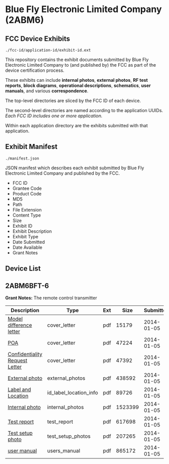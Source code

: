# Blue Fly Electronic Limited Company (2ABM6)
## FCC Device Exhibits

```
./fcc-id/application-id/exhibit-id.ext
```

This repository contains the exhibit documents submitted by Blue Fly Electronic Limited Company to (and published by) the FCC as part of the device certification process.

These exhibits can include **internal photos**, **external photos**, **RF test reports**, **block diagrams**, **operational descriptions**, **schematics**, **user manuals**, and various **correspondence**.

The top-level directories are sliced by the FCC ID of each device.

The second-level directories are named according to the application UUIDs. *Each FCC ID includes one or more application.*

Within each application directory are the exhibits submitted with that application. 

## Exhibit Manifest

```
./manifest.json
```

JSON manifest which describes each exhibit submitted by Blue Fly Electronic Limited Company and published by the FCC.

- FCC ID
- Grantee Code
- Product Code
- MD5
- Path
- File Extension
- Content Type
- Size
- Exhibit ID
- Exhibit Description
- Exhibit Type
- Date Submitted
- Date Available
- Grant Notes

## Device List
## 2ABM6BFT-6
**Grant Notes:** The remote control transmitter

| Description | Type | Ext | Size | Submitted | Available |
| ----------- | ---- | --- | ---- | --------- | --------- |
| [Model difference letter](2ABM6BFT-6/4bb660e393781ec422535b797540b9be/2157595.pdf) | cover_letter | pdf | 15179 | 2014-01-05 | 2014-01-06 |
| [POA](2ABM6BFT-6/4bb660e393781ec422535b797540b9be/2157596.pdf) | cover_letter | pdf | 47224 | 2014-01-05 | 2014-01-06 |
| [Confidentiality Request Letter](2ABM6BFT-6/4bb660e393781ec422535b797540b9be/2157597.pdf) | cover_letter | pdf | 47392 | 2014-01-05 | 2014-01-06 |
| [External photo](2ABM6BFT-6/4bb660e393781ec422535b797540b9be/2157603.pdf) | external_photos | pdf | 438592 | 2014-01-05 | 2014-01-06 |
| [Label and Location](2ABM6BFT-6/4bb660e393781ec422535b797540b9be/2157605.pdf) | id_label_location_info | pdf | 89726 | 2014-01-05 | 2014-01-06 |
| [Internal photo](2ABM6BFT-6/4bb660e393781ec422535b797540b9be/2157604.pdf) | internal_photos | pdf | 1523399 | 2014-01-05 | 2014-01-06 |
| [Test report](2ABM6BFT-6/4bb660e393781ec422535b797540b9be/2157601.pdf) | test_report | pdf | 617698 | 2014-01-05 | 2014-01-06 |
| [Test setup photo](2ABM6BFT-6/4bb660e393781ec422535b797540b9be/2157602.pdf) | test_setup_photos | pdf | 207265 | 2014-01-05 | 2014-01-06 |
| [user manual](2ABM6BFT-6/4bb660e393781ec422535b797540b9be/2157606.pdf) | users_manual | pdf | 865172 | 2014-01-05 | 2014-01-06 |
